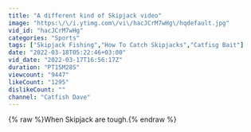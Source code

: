 ```yaml
---
title: "A different kind of Skipjack video"
image: "https:\/\/i.ytimg.com\/vi\/hacJCrM7wHg\/hqdefault.jpg"
vid_id: "hacJCrM7wHg"
categories: "Sports"
tags: ["Skipjack Fishing","How To Catch Skipjacks","Catfisg Bait"]
date: "2022-03-18T05:22:46+03:00"
vid_date: "2022-03-17T16:56:17Z"
duration: "PT15M28S"
viewcount: "9447"
likeCount: "1295"
dislikeCount: ""
channel: "Catfish Dave"
---
```

{% raw %}When Skipjack are tough.{% endraw %}
